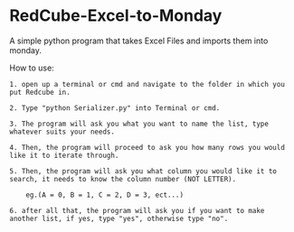 # RedCube-Excel-to-Monday
A simple python program that takes Excel Files and imports them into monday.

How to use:

    1. open up a terminal or cmd and navigate to the folder in which you put Redcube in.

    2. Type "python Serializer.py" into Terminal or cmd.

    3. The program will ask you what you want to name the list, type whatever suits your needs.

    4. Then, the program will proceed to ask you how many rows you would like it to iterate through.

    5. Then, the program will ask you what column you would like it to search, it needs to know the column number (NOT LETTER).

        eg.(A = 0, B = 1, C = 2, D = 3, ect...)

    6. after all that, the program will ask you if you want to make another list, if yes, type "yes", otherwise type "no".